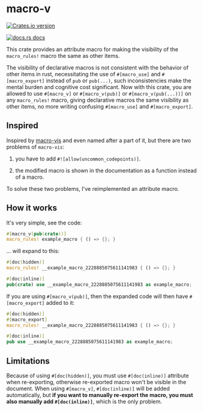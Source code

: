 # macro-v

[![Crates.io version](https://img.shields.io/crates/v/macro-v.svg?style=flat-square)](https://crates.io/crates/macro-v)

[![docs.rs docs](https://img.shields.io/badge/docs-latest-blue.svg?style=flat-square)](https://docs.rs/macro-v)

This crate provides an attribute macro for making the visibility of the `macro_rules!` macro the same as other items.

The visibility of declarative macros is not consistent with the behavior of other items in rust, necessitating the use of `#[macro_use]` and `#[macro_export]` instead of `pub` or `pub(...)`, such inconsistencies make the mental burden and cognitive cost significant. Now with this crate, you are allowed to use `#[macro_v]` or `#[macro_v(pub)]` or `#[macro_v(pub(...))]` on any `macro_rules!` macro, giving declarative macros the same visibility as other items, no more writing confusing `#[macro_use]` and `#[macro_export]`.

## Inspired

Inspired by [macro-vis](https://github.com/Kestrer/macro-vis) and even named after a part of it, but there are two problems of `macro-vis`:

1. you have to add `#![allow(uncommon_codepoints)]`.

2. the modified macro is shown in the documentation as a function instead of a macro.

To solve these two problems, I've reimplemented an attribute macro.

## How it works

It's very simple, see the code:

```rust
#[macro_v(pub(crate))]
macro_rules! example_macro { () => {}; }
```

... will expand to this:

```rust
#[doc(hidden)]
macro_rules! __example_macro_2228885075611141983 { () => {}; }

#[doc(inline)]
pub(crate) use __example_macro_2228885075611141983 as example_macro;
```

If you are using `#[macro_v(pub)]`, then the expanded code will then have `#[macro_export]` added to it:

```rust
#[doc(hidden)]
#[macro_export]
macro_rules! __example_macro_2228885075611141983 { () => {}; }

#[doc(inline)]
pub use __example_macro_2228885075611141983 as example_macro;
```

## Limitations

Because of using `#[doc(hidden)]`, you must use `#[doc(inline)]` attribute when re-exporting, otherwise re-exported macro won't be visible in the document. When using `#[macro_v]`, `#[doc(inline)]` will be added automatically, but **if you want to manually re-export the macro, you must also manually add `#[doc(inline)]`**, which is the only problem.

